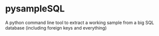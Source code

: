 # pysampleSQL
A python command line tool to extract a working sample from a big SQL database (including foreign keys and everything)
